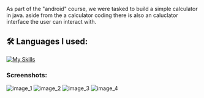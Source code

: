 As part of the "android" course, we were tasked to build a simple calculator in java. aside from the a calculator coding there is also an caluclator interface the user can interact with.


<h2>🛠️ Languages I used:</h2>

[![My Skills](https://skillicons.dev/icons?i=java)](https://skillicons.dev)

<h3>Screenshots:</h3>


![image_1](/screenshots/image_1.png?raw=true "Optional Title")
![image_2](/screenshots/image_2.png?raw=true "Optional Title")
![image_3](/screenshots/image_3.png?raw=true "Optional Title")
![image_4](/screenshots/image_4.png?raw=true "Optional Title")

